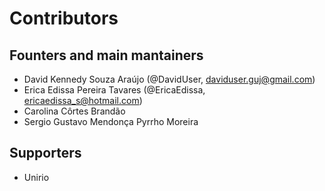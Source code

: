 # Contributors

## Founters and main mantainers

* David Kennedy Souza Araújo (@DavidUser, daviduser.guj@gmail.com)
* Erica Edissa Pereira Tavares (@EricaEdissa, ericaedissa_s@hotmail.com)
* Carolina Côrtes Brandão
* Sergio Gustavo Mendonça Pyrrho Moreira

## Supporters

* Unirio

